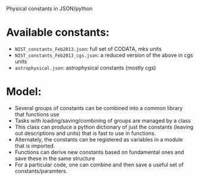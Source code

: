 Physical constants in JSON/python

Available constants:
====================
* `NIST_constants_Feb2013.json`: full set of CODATA, mks units
* `NIST_constants_Feb2013_cgs.json`: a reduced version of the above in cgs units
* `astrophysical.json`: astrophysical constants (mostly cgs)

Model:
======
* Several groups of constants can be combined into a common library that functions use
* Tasks with loading/saving/combining of groups are managed by a class
* This class can produce a python dictionary of just the constants (leaving out descriptions and units) that is fast to use in functions.
* Alternately, the constants can be registered as variables in a module that is imported.
* Functions can derive new constants based on fundamental ones and save these in the same structure
* For a particular code, one can combine and then save a useful set of constants/paramters.
